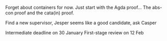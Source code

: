 Forget about containers for now. Just start with the Agda proof... The abs-con proof and the cata(in) proof.

Find a new supervisor, Jesper seems like a good candidate, ask Casper

Intermediate deadline on 30 January
First-stage review on 12 Feb

